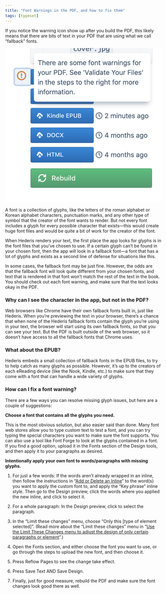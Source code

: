 ```yaml
---
title: "Font Warnings in the PDF, and how to fix them"
tags: [typeset]
---
```

 
<html><body><section data-type="chapter" class="hsecchapter" data-hederis-type="hsecchapter" id="font-warnings" data-pi-attrs="id: font-warnings; data-tags: typeset;" role="doc-chapter" data-tags="typeset" data-author-name=" " data-book-title=" " title="Font Warnings in the PDF, and how to fix them"><p class="hblkp" data-hederis-type="hblkp" id="pRDfjSpNT">If you notice the warning icon show up after you build the PDF, this likely means that there are bits of text in your PDF that are using what we call &#8220;fallback&#8221; fonts.</p><img data-hederis-type="hblkimg" class="hblkimg" id="pTqIOc50H" src="/images/fontwarning1.png" data-img-src="/images/fontwarning1.png"/><p class="hblkp" data-hederis-type="hblkp" id="pWWaHxhxa">A font is a collection of glyphs, like the letters of the roman alphabet or Korean alphabet characters, punctuation marks, and any other type of symbol that the creator of the font wants to render. But not every font includes a glyph for every possible character that exists&#8212;this would create huge font files and would be quite a bit of work for the creator of the font. </p><p class="hblkp" data-hederis-type="hblkp" id="pTAk1wfwc">When Hederis renders your text, the first place the app looks for glyphs is in the font files that you&#8217;ve chosen to use. If a certain glyph can&#8217;t be found in your chosen font, then the app will look in a fallback font&#8212;a font that has a lot of glyphs and exists as a second line of defense for situations like this.</p><p class="hblkp" data-hederis-type="hblkp" id="pzdeyGwVH">In some cases, the fallback font may be just fine. However, the odds are that the fallback font will look quite different from your chosen fonts, and text that is rendered in that font won&#8217;t match the rest of the text in the book. You should check out each font warning, and make sure that the text looks okay in the PDF.</p><section class="hwprsubsection" data-hederis-type="hwprsubsection" id="pURDrho8u" data-type="subsection" title="Why can I see the character in the app, but not in the PDF?"><h1 data-hederis-type="hblktitle" class="hblktitle" id="papAuVDvk">Why can I see the character in the app, but not in the PDF?</h1><p class="hblkp" data-hederis-type="hblkp" id="preezGB6g">Web browsers like Chrome have their own fallback fonts built in, just like Hederis. When you&#8217;re previewing the text in your browser, there&#8217;s a chance that when none of the Hederis fallback fonts contain the glyph you&#8217;re using in your text, the browser will start using its own fallback fonts, so that you can see your text. But the PDF is built outside of the web browser, so it doesn&#8217;t have access to all the fallback fonts that Chrome uses.</p></section><section class="hwprsubsection" data-hederis-type="hwprsubsection" id="pSuTC3rUY" data-type="subsection" title="What about the EPUB?"><h1 data-hederis-type="hblktitle" class="hblktitle" id="pH1DAh3iU">What about the EPUB?</h1><p class="hblkp" data-hederis-type="hblkp" id="prdZU9rnU">Hederis embeds a small collection of fallback fonts in the EPUB files, to try to help catch as many glyphs as possible. However, it&#8217;s up to the creators of each eReading device (like the Nook, Kindle, etc.) to make sure that they come with a font that can handle a wide variety of glyphs.</p></section><section class="hwprsubsection" data-hederis-type="hwprsubsection" id="puHROPOLn" data-type="subsection" title="How can I fix a font warning?"><h1 data-hederis-type="hblktitle" class="hblktitle" id="pGVq6huZu">How can I fix a font warning?</h1><p class="hblkp" data-hederis-type="hblkp" id="pgNjZMeLB">There are a few ways you can resolve missing glyph issues, but here are a couple of suggestions:</p><p class="hblkp" data-hederis-type="hblkp" id="pn1a9vGb3"><strong data-hederis-type="hspanstrong" id="pkxz8qMcV">Choose a font that contains all the glyphs you need.</strong></p><p class="hblkp" data-hederis-type="hblkp" id="pTrytfHJ5">This is the most obvious solution, but also easier said than done. Many font web stores allow you to type custom text to test a font, and you can try typing the special characters you want to make sure the font supports. You can also use a tool like Font Forge to look at the glyphs contained in a font. If you find a good option, upload it in the Fonts section of the Design tools, and then apply it to your paragraphs as desired.</p><p class="hblkp" data-hederis-type="hblkp" id="pa1BknXeJ"><strong class="hspanstrong" data-hederis-type="hspanstrong" id="pG63fYlGv">Intentionally apply your own font to words/paragraphs with missing glyphs.</strong></p><ol class="hwprnumlist" data-hederis-type="hwprnumlist" id="pzqXK6rkk"><li class="hblkoli" data-hederis-type="hblkoli" id="lip7aPjeiY"><p class="hblkoli" data-hederis-type="hblklip" id="p84a1YpCt">For just a few words: If the words aren&#8217;t already wrapped in an inline, then follow the instructions in &#8220;<a href="{% link _docs/add-an-inline.md %}" class="hspana" data-hederis-type="hspana" id="pTdDQKSTx">Add or Delete an Inline</a>&#8221; to the word(s) you want to apply the custom font to, and apply the &#8220;Key phrase&#8221; inline style. Then go to the Design preview, click the words where you applied the new inline, and click to select it.</p></li><li class="hblkoli" data-hederis-type="hblkoli" id="liaa21x9RU"><p class="hblkoli" data-hederis-type="hblklip" id="p09213Gi4">For a whole paragraph: In the Design preview, click to select the paragraph.</p></li><li class="hblkoli" data-hederis-type="hblkoli" id="lic6yTdKVl"><p class="hblkoli" data-hederis-type="hblklip" id="pbrdVB6ys">In the &#8220;Limit these changes&#8221; menu, choose &#8220;Only this [type of element selected]&#8221;. (Read more about the &#8220;Limit these changes&#8221; menu in &#8220;<a href="{% link _docs/selectors.md %}" class="hspana" data-hederis-type="hspana" id="pyinID9mL">Use the Limit These Changes menu to adjust the design of only certain paragraphs or element</a>&#8221;.)</p></li><li class="hblkoli" data-hederis-type="hblkoli" id="limwSZwsE4"><p class="hblkoli" data-hederis-type="hblklip" id="pM9tdSKxG">Open the Fonts section, and either choose the font you want to use, or go through the steps to upload the new font, and then choose it.</p></li><li class="hblkoli" data-hederis-type="hblkoli" id="liN2hTDDsE"><p class="hblkoli" data-hederis-type="hblklip" id="pmfUCF6hD">Press Reflow Pages to see the change take effect.</p></li><li class="hblkoli" data-hederis-type="hblkoli" id="liDGhuZEHL"><p class="hblkoli" data-hederis-type="hblklip" id="pw93qb3Cu">Press Save Text AND Save Design.</p></li><li class="hblkoli" data-hederis-type="hblkoli" id="liniOc4w1o"><p class="hblkoli" data-hederis-type="hblklip" id="pCNfYdZ6j">Finally, just for good measure, rebuild the PDF and make sure the font changes look good there as well.</p></li></ol></section></section></body></html>

